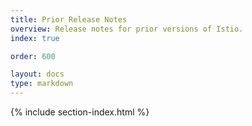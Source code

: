 ```yaml
---
title: Prior Release Notes
overview: Release notes for prior versions of Istio.
index: true

order: 600

layout: docs
type: markdown
---
```


{% include section-index.html %}
